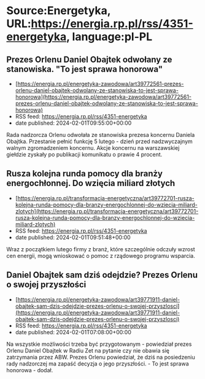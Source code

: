 # Source:Energetyka, URL:https://energia.rp.pl/rss/4351-energetyka, language:pl-PL

## Prezes Orlenu Daniel Obajtek odwołany ze stanowiska. "To jest sprawa honorowa"
 - [https://energia.rp.pl/energetyka-zawodowa/art39772561-prezes-orlenu-daniel-obajtek-odwolany-ze-stanowiska-to-jest-sprawa-honorowa](https://energia.rp.pl/energetyka-zawodowa/art39772561-prezes-orlenu-daniel-obajtek-odwolany-ze-stanowiska-to-jest-sprawa-honorowa)
 - RSS feed: https://energia.rp.pl/rss/4351-energetyka
 - date published: 2024-02-01T09:55:00+00:00

Rada nadzorcza Orlenu odwołała ze stanowiska prezesa koncernu Daniela Obajtka. Przestanie pełnić funkcję 5 lutego - dzień przed nadzwyczajnym walnym zgromadzeniem koncernu. Akcje koncernu na warszawskiej giełdzie zyskały po publikacji komunikatu o prawie 4 procent.

## Rusza kolejna runda pomocy dla branży energochłonnej. Do wzięcia miliard złotych
 - [https://energia.rp.pl/transformacja-energetyczna/art39772701-rusza-kolejna-runda-pomocy-dla-branzy-energochlonnej-do-wziecia-miliard-zlotych](https://energia.rp.pl/transformacja-energetyczna/art39772701-rusza-kolejna-runda-pomocy-dla-branzy-energochlonnej-do-wziecia-miliard-zlotych)
 - RSS feed: https://energia.rp.pl/rss/4351-energetyka
 - date published: 2024-02-01T09:51:48+00:00

Wraz z początkiem lutego firmy z branż, które szczególnie odczuły wzrost cen energii, mogą wnioskować o pomoc z rządowego programu wsparcia.

## Daniel Obajtek sam dziś odejdzie? Prezes Orlenu o swojej przyszłości
 - [https://energia.rp.pl/energetyka-zawodowa/art39771911-daniel-obajtek-sam-dzis-odejdzie-prezes-orlenu-o-swojej-przyszlosci](https://energia.rp.pl/energetyka-zawodowa/art39771911-daniel-obajtek-sam-dzis-odejdzie-prezes-orlenu-o-swojej-przyszlosci)
 - RSS feed: https://energia.rp.pl/rss/4351-energetyka
 - date published: 2024-02-01T07:08:00+00:00

Na wszystkie możliwości trzeba być przygotowanym - powiedział prezes Orlenu Daniel Obajtek w Radiu Zet na pytanie czy nie obawia się zatrzymania przez ABW. Prezes Orlenu powiedział, że dziś na posiedzeniu rady nadzorczej ma zapaść decyzja o jego przyszłości. - To jest sprawa honorowa - dodał.

